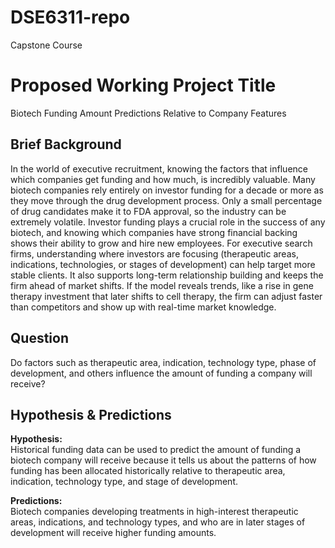 # DSE6311-repo
 Capstone Course
 
# Proposed Working Project Title
Biotech Funding Amount Predictions Relative to Company Features

## Brief Background
In the world of executive recruitment, knowing the factors that influence which companies get funding and how much, is incredibly valuable. Many biotech companies rely entirely on investor funding for a decade or more as they move through the drug development process. Only a small percentage of drug candidates make it to FDA approval, so the industry can be extremely volatile. Investor funding plays a crucial role in the success of any biotech, and knowing which companies have strong financial backing shows their ability to grow and hire new employees. For executive search firms, understanding where investors are focusing (therapeutic areas, indications, technologies, or stages of development) can help target more stable clients. It also supports long-term relationship building and keeps the firm ahead of market shifts. If the model reveals trends, like a rise in gene therapy investment that later shifts to cell therapy, the firm can adjust faster than competitors and show up with real-time market knowledge.

## Question
Do factors such as therapeutic area, indication, technology type, phase of development, and others influence the amount of funding a company will receive?

## Hypothesis & Predictions
**Hypothesis:**  
Historical funding data can be used to predict the amount of funding a biotech company will receive because it tells us about the patterns of how funding has been allocated historically relative to therapeutic area, indication, technology type, and stage of development. 

**Predictions:**  
Biotech companies developing treatments in high-interest therapeutic areas, indications, and technology types, and who are in later stages of development will receive higher funding amounts. 

